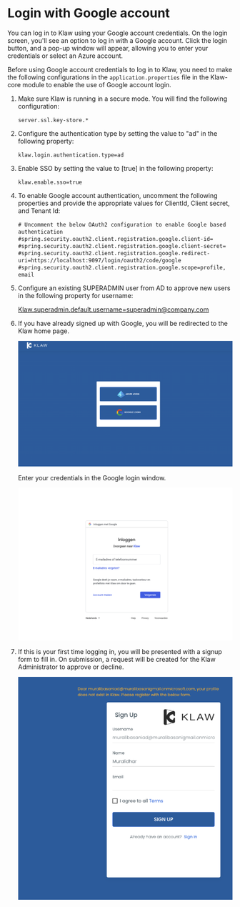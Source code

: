 # Login with Google account

You can log in to Klaw using your Google account credentials. On the
login screen, you'll see an option to log in with a Google account.
Click the login button, and a pop-up window will appear, allowing you to
enter your credentials or select an Azure account.

Before using Google account credentials to log in to Klaw, you need to
make the following configurations in the `application.properties` file
in the Klaw-core module to enable the use of Google account login.

1.  Make sure Klaw is running in a secure mode. You will find the
    following configuration:

        server.ssl.key-store.*

2.  Configure the authentication type by setting the value to "ad" in
    the following property:

        klaw.login.authentication.type=ad

3.  Enable SSO by setting the value to [true] in the
    following property:

        klaw.enable.sso=true

4.  To enable Google account authentication, uncomment the following
    properties and provide the appropriate values for ClientId, Client
    secret, and Tenant Id:

        # Uncomment the below OAuth2 configuration to enable Google based authentication
        #spring.security.oauth2.client.registration.google.client-id=
        #spring.security.oauth2.client.registration.google.client-secret=
        #spring.security.oauth2.client.registration.google.redirect-uri=https://localhost:9097/login/oauth2/code/google
        #spring.security.oauth2.client.registration.google.scope=profile, email

5.  Configure an existing SUPERADMIN user from AD to approve new users in the following property for username:

    <Klaw.superadmin.default.username=superadmin@company.com>

6.  If you have already signed up with Google, you will be redirected to the Klaw home page.

    ![image](../../../static/images/authentication/OAuthLogin.png)

    Enter your credentials in the Google login window.

    ![image](../../../static/images/authentication/GoogleLogin.png)

7.  If this is your first time logging in, you will be presented with a
    signup form to fill in. On submission, a request will be created for
    the Klaw Administrator to approve or decline.

    ![image](../../../static/images/authentication/OAuthSignupForm.png)
